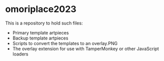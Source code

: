 # omoriplace2023

This is a repository to hold such files:

- Primary template artpieces
- Backup template artpieces
- Scripts to convert the templates to an overlay.PNG
- The overlay extension for use with TamperMonkey or other JavaScript loaders
